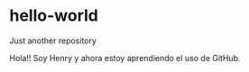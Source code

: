 # hello-world
Just another repository

Hola!! Soy Henry y ahora estoy aprendiendo el uso de GitHub.
